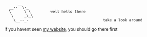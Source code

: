 ```
      __
  __--  \-_
  \      \ \         well hello there
   \     _\_\
    \__--_-                                  take a look around

```

if you havent seen [my website](starmaid.github.io), you should go there first



<!--
**starmaid/starmaid** is a ✨ _special_ ✨ repository because its `README.md` (this file) appears on your GitHub profile.

Here are some ideas to get you started:

- 🔭 I’m currently working on ...
- 🌱 I’m currently learning ...
- 👯 I’m looking to collaborate on ...
- 🤔 I’m looking for help with ...
- 💬 Ask me about ...
- 📫 How to reach me: ...
- 😄 Pronouns: ...
- ⚡ Fun fact: ...
-->
